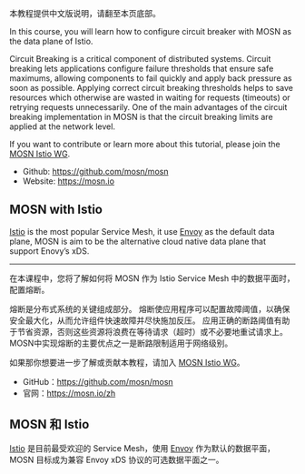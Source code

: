 本教程提供中文版说明，请翻至本页底部。

In this course, you will learn how to configure circuit breaker with MOSN as the data plane of Istio.

Circuit Breaking is a critical component of distributed systems. Circuit breaking lets applications configure failure thresholds that ensure safe maximums, allowing components to fail quickly and apply back pressure as soon as possible. Applying correct circuit breaking thresholds helps to save resources which otherwise are wasted in waiting for requests (timeouts) or retrying requests unnecessarily. One of the main advantages of the circuit breaking implementation in MOSN is that the circuit breaking limits are applied at the network level.

If you want to contribute or learn more about this tutorial, please join the [MOSN Istio WG](https://github.com/mosn/community/blob/master/wg-istio.md).

- Github: https://github.com/mosn/mosn
- Website: https://mosn.io

## MOSN with Istio

[Istio](https://github.com/istio/istio) is the most popular Service Mesh, it use [Envoy](https://envoyproxy.io) as the default data plane, MOSN is aim to be the alternative cloud native data plane that support Enovy’s xDS.

---

在本课程中，您将了解如何将 MOSN 作为 Istio Service Mesh 中的数据平面时，配置熔断。

熔断是分布式系统的关键组成部分。 熔断使应用程序可以配置故障阈值，以确保安全最大化，从而允许组件快速故障并尽快施加反压。 应用正确的断路阈值有助于节省资源，否则这些资源将浪费在等待请求（超时）或不必要地重试请求上。 MOSN中实现熔断的主要优点之一是断路限制适用于网络级别。

如果那你想要进一步了解或贡献本教程，请加入 [MOSN Istio WG](https://github.com/mosn/community/blob/master/wg-istio.md)。

- GitHub：https://github.com/mosn/mosn
- 官网：https://mosn.io/zh

## MOSN 和 Istio

[Istio](https://istio.io) 是目前最受欢迎的 Service Mesh，使用 [Envoy](https://envoyproxy.io) 作为默认的数据平面，MOSN 目标成为兼容 Envoy xDS 协议的可选数据平面之一。
